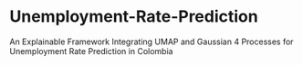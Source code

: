 # Unemployment-Rate-Prediction
An Explainable Framework Integrating UMAP and Gaussian 4 Processes for Unemployment Rate Prediction in Colombia
